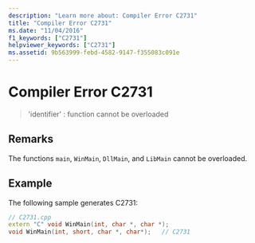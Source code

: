 ```yaml
---
description: "Learn more about: Compiler Error C2731"
title: "Compiler Error C2731"
ms.date: "11/04/2016"
f1_keywords: ["C2731"]
helpviewer_keywords: ["C2731"]
ms.assetid: 9b563999-febd-4582-9147-f355083c091e
---
```

# Compiler Error C2731

> 'identifier' : function cannot be overloaded

## Remarks

The functions `main`, `WinMain`, `DllMain`, and `LibMain` cannot be overloaded.

## Example

The following sample generates C2731:

```cpp
// C2731.cpp
extern "C" void WinMain(int, char *, char *);
void WinMain(int, short, char *, char*);   // C2731
```
